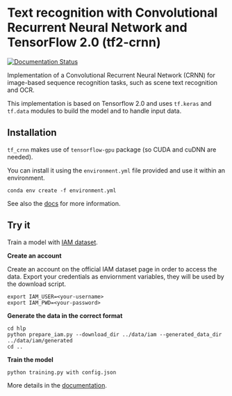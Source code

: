 # Text recognition with Convolutional Recurrent Neural Network and TensorFlow 2.0 (tf2-crnn)

[![Documentation Status](https://readthedocs.org/projects/tf-crnn/badge/?version=latest)](https://tf-crnn.readthedocs.io/en/latest/?badge=latest)

Implementation of a Convolutional Recurrent Neural Network (CRNN) for image-based sequence recognition tasks, such as scene text recognition and OCR. 

This implementation is based on Tensorflow 2.0 and uses `tf.keras` and `tf.data` modules to build the model and to handle input data.


## Installation
`tf_crnn` makes use of `tensorflow-gpu` package (so CUDA and cuDNN are needed). 

You can install it using the `environment.yml` file provided and use it within an environment.
    
    conda env create -f environment.yml

See also the [docs](https://tf-crnn.readthedocs.io/en/latest/start/index.html#) for more information.


## Try it
 
 Train a model with [IAM dataset](http://www.fki.inf.unibe.ch/databases/iam-handwriting-database).
 
 **Create an account**
 
 Create an account on the official IAM dataset page in order to access the data.
 Export your credentials as enviornment variables, they will be used by the download script.
 
    export IAM_USER=<your-username>
    export IAM_PWD=<your-password>
 
 
 **Generate the data in the correct format**

    cd hlp
    python prepare_iam.py --download_dir ../data/iam --generated_data_dir ../data/iam/generated
    cd ..
    
**Train the model**

    python training.py with config.json

More details in the [documentation](https://tf-crnn.readthedocs.io/en/latest/start/training.html#example-of-training).